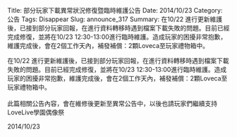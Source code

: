 Title: 部分玩家下載異常狀況修復暨臨時維護公告
Date: 2014/10/23
Category: 公告
Tags: Disappear
Slug: announce_317
Summary: 在10/22 進行更新維護後，已接到部分玩家回報，在進行資料轉移時遇到檔案下載失敗的問題。目前已經完成修復，並將在10/23 12:30-13:00進行臨時維護。造成玩家的困擾非常抱歉，維護完成後，會在2個工作天內，補發補償：2顆Loveca至玩家禮物箱中。

<div class="content_news">
<div class="note">
<p> 在10/22 進行更新維護後，已接到部分玩家回報，在進行資料轉移時遇到檔案下載失敗的問題。目前已經完成修復，並將在10/23 12:30-13:00進行臨時維護。造成玩家的困擾非常抱歉，維護完成後，會在2個工作天內，補發補償：2顆Loveca至玩家禮物箱中。
<br />
<br />
此篇相關公告內容，會在維修後更新至異常公告中，以後也請玩家們繼續支持LoveLive學園偶像祭
<br /></p>
		2014/10/23
		         
</div>
</div>
